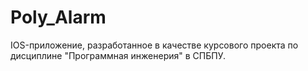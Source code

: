 # Poly_Alarm
IOS-приложение, разработанное в качестве курсового проекта по дисциплине "Программная инженерия" в СПБПУ.
